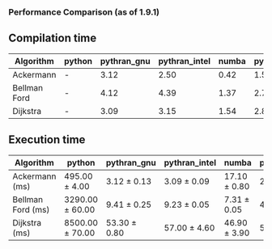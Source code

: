 ### Performance Comparison (as of 1.9.1)
## Compilation time
Algorithm                 | python                    | pythran_gnu               | pythran_intel             | numba                     | pyccel_fortran_gnu        | pyccel_c_gnu              | pyccel_fortran_intel      | pyccel_c_intel           
------------------------- | ------------------------- | ------------------------- | ------------------------- | ------------------------- | ------------------------- | ------------------------- | ------------------------- | -------------------------
Ackermann                 | -                         | 3.12                      | 2.50                      | 0.42                      | 1.56                      | 1.47                      | 1.77                      | 1.75                     
Bellman Ford              | -                         | 4.12                      | 4.39                      | 1.37                      | 2.78                      | 2.64                      | 3.12                      | 2.64                     
Dijkstra                  | -                         | 3.09                      | 3.15                      | 1.54                      | 2.86                      | 2.68                      | 2.99                      | 2.61                     

## Execution time
Algorithm                 | python                    | pythran_gnu               | pythran_intel             | numba                     | pyccel_fortran_gnu        | pyccel_c_gnu              | pyccel_fortran_intel      | pyccel_c_intel           
------------------------- | ------------------------- | ------------------------- | ------------------------- | ------------------------- | ------------------------- | ------------------------- | ------------------------- | -------------------------
Ackermann (ms)            | 495.00 $\pm$ 4.00         | 3.12 $\pm$ 0.13           | 3.09 $\pm$ 0.09           | 17.10 $\pm$ 0.80          | 2.68 $\pm$ 0.01           | 2.51 $\pm$ 0.01           | 8.38 $\pm$ 0.24           | 5.08 $\pm$ 0.02          
Bellman Ford (ms)         | 3290.00 $\pm$ 60.00       | 9.41 $\pm$ 0.25           | 9.23 $\pm$ 0.05           | 7.31 $\pm$ 0.05           | 4.59 $\pm$ 0.02           | 7.72 $\pm$ 0.06           | 5.16 $\pm$ 0.18           | 9.83 $\pm$ 0.16          
Dijkstra (ms)             | 8500.00 $\pm$ 70.00       | 53.30 $\pm$ 0.80          | 57.00 $\pm$ 4.60          | 46.90 $\pm$ 3.90          | 51.90 $\pm$ 1.10          | 73.70 $\pm$ 2.20          | 77.10 $\pm$ 1.80          | 75.20 $\pm$ 1.20         
